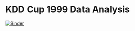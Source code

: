 # KDD Cup 1999 Data Analysis

[![Binder](https://mybinder.org/badge_logo.svg)](https://mybinder.org/v2/gh/sblack4/binder-k99-analysis/master?filepath=index.ipynb)
